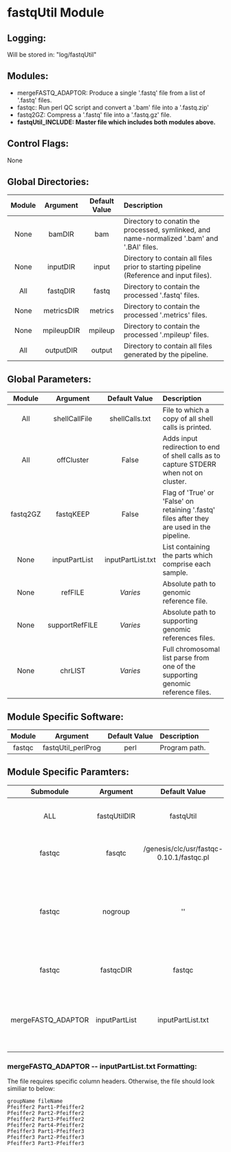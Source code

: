 # fastqUtil Module

## Logging:
Will be stored in: "log/fastqUtil"

## Modules:
 * mergeFASTQ_ADAPTOR: Produce a single '.fastq' file from a list of '.fastq' files.
 * fastqc: Run perl QC script and convert a '.bam' file into a '.fastq.zip'
 * fastq2GZ: Compress a '.fastq' file into a '.fastq.gz' file.
* **fastqUtil_INCLUDE: Master file which includes both modules above.**

## Control Flags:
None

## Global Directories:
Module | Argument | Default Value | Description
:--------: | :--------: | :--------: | :--------
None | bamDIR | bam | Directory to conatin the processed, symlinked, and name-normalized '.bam' and '.BAI' files.
None | inputDIR | input | Directory to contain all files prior to starting pipeline (Reference and input files).
All | fastqDIR | fastq | Directory to contain the processed '.fastq' files.
None | metricsDIR | metrics | Directory to contain the processed '.metrics' files.
None | mpileupDIR | mpileup | Directory to contain the processed '.mpileup' files.
All | outputDIR | output | Directory to contain all files generated by the pipeline.

## Global Parameters:
Module | Argument | Default Value | Description
:--------: | :--------: | :--------: | :--------
All | shellCallFile | shellCalls.txt | File to which a copy of all shell calls is printed.
All | offCluster | False | Adds input redirection to end of shell calls as to capture STDERR when not on cluster.
fastq2GZ | fastqKEEP | False | Flag of 'True' or 'False' on retaining '.fastq' files after they are used in the pipeline.
None | inputPartList | inputPartList.txt | List containing the parts which comprise each sample.
None | refFILE | *Varies* | Absolute path to genomic reference file.
None | supportRefFILE | *Varies* | Absolute path to supporting genomic references files.
None | chrLIST | *Varies* | Full chromosomal list parse from one of the supporting genomic reference files.

## Module Specific Software:
Module | Argument | Default Value | Description
:--------: | :--------: | :--------: | :--------
fastqc | fastqUtil_perlProg | perl | Program path.

## Module Specific Paramters:
Submodule | Argument | Default Value | Description
:--------: | :--------: | :--------: | :--------
ALL | fastqUtilDIR | fastqUtil | Directory to store log files for submodules.
fastqc | fasqtc | /genesis/clc/usr/fastqc-0.10.1/fastqc.pl | Perl Fastqc script to process a '.bam' file.
fastqc | nogroup | '' | Groups fastqc output based on certian inputs, alternatively set to: "--no-group"
fastqc | fastqcDIR | fastqc | Directory to store output files for this submodule.
mergeFASTQ_ADAPTOR | inputPartList | inputPartList.txt | Two column file, sampleName samplePart, of the sets of files to be merged.

### mergeFASTQ_ADAPTOR -- inputPartList.txt Formatting:
The file requires specific column headers. Otherwise, the file should look similiar to below:
```
groupName fileName
Pfeiffer2 Part1-Pfeiffer2
Pfeiffer2 Part2-Pfeiffer2
Pfeiffer2 Part3-Pfeiffer2
Pfeiffer2 Part4-Pfeiffer2
Pfeiffer3 Part1-Pfeiffer3
Pfeiffer3 Part2-Pfeiffer3
Pfeiffer3 Part3-Pfeiffer3
```
